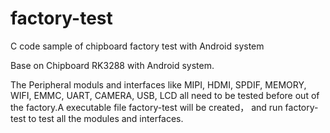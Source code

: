 # factory-test
C code sample of chipboard factory test with Android system

Base on Chipboard RK3288 with Android system.

The Peripheral moduls and interfaces like MIPI, HDMI, SPDIF, MEMORY, WIFI, EMMC, UART, CAMERA, USB, LCD all need to be tested before out of the factory.A executable file factory-test will be created， and run factory-test to test all the modules and interfaces.
